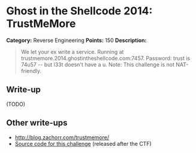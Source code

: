 # Ghost in the Shellcode 2014: TrustMeMore

**Category:** Reverse Engineering
**Points:** 150
**Description:**

> We let your ex write a service. Running at trustmemore.2014.ghostintheshellcode.com:7457. Password: trust is 74u57 -- but l33t doesn't have a u. Note: This challenge is not NAT-friendly.

## Write-up

(TODO)

## Other write-ups

* <http://blog.zachorr.com/trustmemore/>
* [Source code for this challenge](https://gist.github.com/anonymous/8508605) (released after the CTF)
